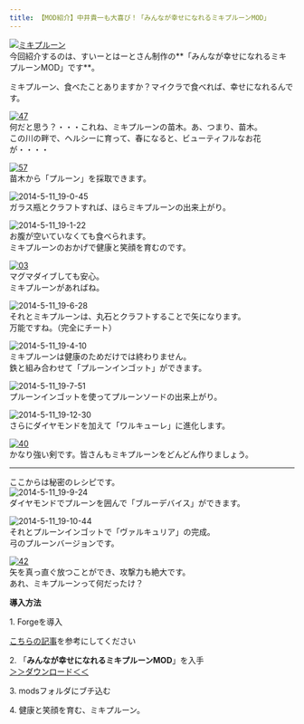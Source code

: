 ```yaml
---
title: 【MOD紹介】中井貴一も大喜び！「みんなが幸せになれるミキプルーンMOD」
---
```


[![ミキプルーン](https://cdn-ak.f.st-hatena.com/images/fotolife/s/sasigume/20210208/20210208135753.png)](#4/d/4dbaecbd.png "ミキプルーン")  
今回紹介するのは、すいーとはーとさん制作の**「みんなが幸せになれるミキプルーンMOD」です**。

ミキプルーン、食べたことありますか？マイクラで食べれば、幸せになれるんです。 

[![47](https://cdn-ak.f.st-hatena.com/images/fotolife/s/sasigume/20210208/20210208175945.png)](#f/7/f7ae0082.png "47")  
何だと思う？・・・これね、ミキプルーンの苗木。あ、つまり、苗木。  
この川の畔で、ヘルシーに育って、春になると、ビューティフルなお花が・・・・

[![57](https://cdn-ak.f.st-hatena.com/images/fotolife/s/sasigume/20210208/20210208144316.png)](#7/6/76c20c1c.png "57")  
苗木から「プルーン」を採取できます。

![2014-5-11_19-0-45](https://cdn-ak.f.st-hatena.com/images/fotolife/s/sasigume/20210208/20210208135350.jpg)  
ガラス瓶とクラフトすれば、ほらミキプルーンの出来上がり。

![2014-5-11_19-1-22](https://cdn-ak.f.st-hatena.com/images/fotolife/s/sasigume/20210208/20210208143159.jpg)  
お腹が空いていなくても食べられます。  
ミキプルーンのおかげで健康と笑顔を育むのです。

[![03](https://cdn-ak.f.st-hatena.com/images/fotolife/s/sasigume/20210208/20210208125804.png)](#0/e/0e90f5e3.png "03")  
マグマダイブしても安心。  
ミキプルーンがあればね。

![2014-5-11_19-6-28](https://cdn-ak.f.st-hatena.com/images/fotolife/s/sasigume/20210208/20210208164819.jpg)  
それとミキプルーンは、丸石とクラフトすることで矢になります。  
万能ですね。（完全にチート）

![2014-5-11_19-4-10](https://cdn-ak.f.st-hatena.com/images/fotolife/s/sasigume/20210208/20210208180135.jpg)  
ミキプルーンは健康のためだけでは終わりません。  
鉄と組み合わせて「プルーンインゴット」ができます。

![2014-5-11_19-7-51](https://cdn-ak.f.st-hatena.com/images/fotolife/s/sasigume/20210208/20210208134609.jpg)  
プルーンインゴットを使ってプルーンソードの出来上がり。

![2014-5-11_19-12-30](https://cdn-ak.f.st-hatena.com/images/fotolife/s/sasigume/20210208/20210208145708.jpg)  
さらにダイヤモンドを加えて「ワルキューレ」に進化します。

[![40](https://cdn-ak.f.st-hatena.com/images/fotolife/s/sasigume/20210208/20210208155135.png)](#b/7/b7886fd1.png "40")  
かなり強い剣です。皆さんもミキプルーンをどんどん作りましょう。

---

ここからは秘密のレシピです。  
![2014-5-11_19-9-24](https://cdn-ak.f.st-hatena.com/images/fotolife/s/sasigume/20210208/20210208150804.jpg)  
ダイヤモンドでプルーンを囲んで「ブルーデバイス」ができます。

![2014-5-11_19-10-44](https://cdn-ak.f.st-hatena.com/images/fotolife/s/sasigume/20210208/20210208145936.jpg)  
それとプルーンインゴットで「ヴァルキュリア」の完成。  
弓のプルーンバージョンです。

[![42](https://cdn-ak.f.st-hatena.com/images/fotolife/s/sasigume/20210208/20210208132646.png)](#2/a/2af74273.png "42")  
矢を真っ直ぐ放つことができ、攻撃力も絶大です。  
あれ、ミキプルーンって何だったけ？

**導入方法**

1\. Forgeを導入

[こちらの記事](/minecraft-je/howto/install-forge/)を参考にしてください

2\. 「**みんなが幸せになれるミキプルーンMOD**」を入手  
[＞＞ダウンロード＜＜](http://www.nicovideo.jp/watch/sm23336773)

3\. modsフォルダにブチ込む

4\. 健康と笑顔を育む、ミキプルーン。
